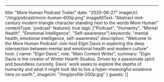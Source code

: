 ---
title: "More Human Podcast Trailer"
date: "2020-06-27"
imageUrl: "/img/podcast/more-human-600p.png"
imageAltText: "Abstract mid-century modern triangle character standing next to the words More Human"
contentType: 'podcast'
featured: true
tags: ["Podcast", "Humanity", "Mental Health", "Emotional Intelligence", "Self-awareness"]
keywords: "mental health, emotional intelligence, self-awareness"
description: "Welcome to the More Human Podcast! Join host Elgin Davis in exploring the deep intersection between mental and emotional health and modern culture"
host: {
    name: "Elgin Davis",
    role: "Main Content Writer",
    summary: "Elgin Davis is the creator of Winter Hearth Studios. Driven by a passionate spirit and boundless curiosity, Davis' work seeks to explore the depths of humanity and what it might look like to live a hyper-meaningful existence here on earth.",
    imageUrl: "/img/profile-200p.jpg" 
}
guests: []